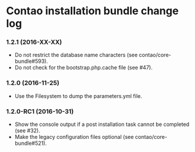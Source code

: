 # Contao installation bundle change log

### 1.2.1 (2016-XX-XX)

 * Do not restrict the database name characters (see contao/core-bundle#593).
 * Do not check for the bootstrap.php.cache file (see #47).

### 1.2.0 (2016-11-25)

 * Use the Filesystem to dump the parameters.yml file.

### 1.2.0-RC1 (2016-10-31)

 * Show the console output if a post installation task cannot be completed (see #32).
 * Make the legacy configuration files optional (see contao/core-bundle#521).

